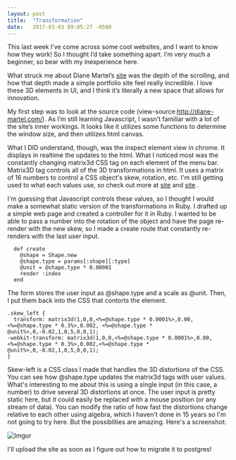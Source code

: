 ```yaml
---
layout: post
title:  "Transformation"
date:   2017-03-03 09:05:27 -0500
---
```



This last week I’ve come across some cool websites, and I want to know how they work! So I thought I’d take something apart. I’m very much a beginner, so bear with my inexperience here. 

What struck me about Diane Martel’s [site](http://diane-martel.com/) was the depth of the scrolling, and how that depth made a simple portfolio site feel really incredible. I love these 3D elements in UI, and I think it’s literally a new space that allows for innovation. 

My first step was to look at the source code (view-source:http://diane-martel.com/). As I’m still learning Javascript, I wasn’t familiar with a lot of the site’s inner workings. It looks like it utilizes some functions to determine the window size, and then utilizes html canvas.

What I DID understand, though, was the inspect element view in chrome. It displays in realtime the updates to the html. What I noticed most was the constantly changing matrix3d CSS tag on each element of the menu bar. Matrix3D tag controls all of the 3D transformations in html. It uses a matrix of 16 numbers to control a CSS object's skew, rotation, etc. I'm still getting used to what each values use, so check out more at  [site](https://developer.mozilla.org/en-US/docs/Web/CSS/transform-function) and [site](https://dev.opera.com/articles/understanding-the-css-transforms-matrix/) .

I'm guessing that Javascript controls these values, so I thought I would make a somewhat static version of the transformations in Ruby. I drafted up a simple web page and created a controller for it in Ruby. I wanted to be able to pass a number into the rotation of the object and have the page re-render with the new skew, so I made a create route that constantly re-renders with the last user input.

```
  def create
    @shape = Shape.new
    @shape.type = params[:shape][:type]
    @unit = @shape.type * 0.00001
    render :index
  end
```

The form stores the user input as @shape.type and a scale as @unit. Then, I put them back into the CSS that contorts the element. 

```
.skew_left {
  transform: matrix3d(1,0,0,<%=@shape.type * 0.0001%>,0.00,<%=@shape.type * 0.3%>,0.002, <%=@shape.type * @unit%>,0,-0.02,1,0,5,0,0,1);
-webkit-transform: matrix3d(1,0,0,<%=@shape.type * 0.0001%>,0.00,<%=@shape.type * 0.3%>,0.002,<%=@shape.type * @unit%>,0,-0.02,1,0,5,0,0,1);
}
```

Skew-left is a CSS class I made that handles the 3D distortions of the CSS. You can see how @shape.type updates the matrix3d tags with user values. What's interesting to me about this is using a single input (in this case, a number) to drive several 3D distortions at once. The user input is pretty static here, but it could easily be replaced with a mouse position (or any stream of data). You can modify the ratio of how fast the distortions change relative to each other using algebra, which I haven't done in 15 years so I'm not going to try here. But the possiblities are amazing. Here's a screenshot:

![Imgur](http://i.imgur.com/L5Pnm08.jpg)

I'll upload the site as soon as I figure out how to migrate it to postgres! 




